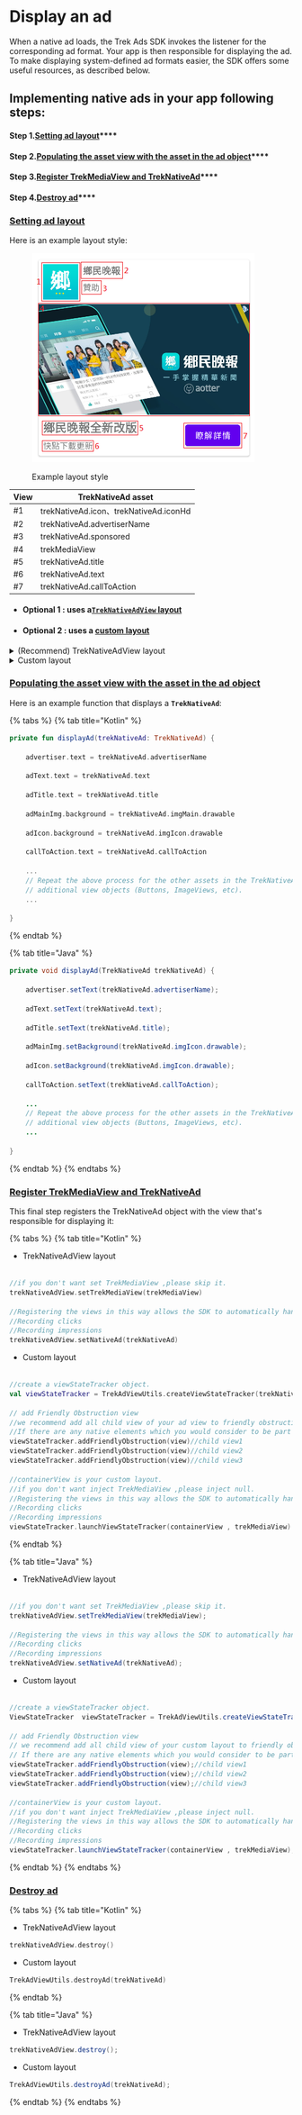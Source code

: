 # Display an ad

When a native ad loads, the Trek Ads SDK invokes the listener for the corresponding ad format. Your app is then responsible for displaying the ad. To make displaying system-defined ad formats easier, the SDK offers some useful resources, as described below.

## Implementing native ads in your app following steps:

#### Step 1.[**Setting ad layout**](display-an-ad.md#setting-ad-layout)****

#### Step 2.[**Populating the asset view with the asset in the ad object**](display-an-ad.md#populating-the-asset-view-with-the-asset-in-the-ad-object)****

#### Step 3.[**Register TrekMediaView and TrekNativeAd**](display-an-ad.md#register-trekmediaview-and-treknativead)****

#### Step 4.[**Destroy ad**](display-an-ad.md#destroy-ad)****

### ****[**Setting ad layout**](display-an-ad.md#step-1.setting-ad-layout)****

Here is an example layout style:

<figure><img src="../../../../.gitbook/assets/example.png" alt=""><figcaption><p>Example layout style</p></figcaption></figure>

| View | TrekNativeAd asset                    |
| ---- | ------------------------------------- |
| #1   | trekNativeAd.icon、trekNativeAd.iconHd |
| #2   | trekNativeAd.advertiserName           |
| #3   | trekNativeAd.sponsored                |
| #4   | trekMediaView                         |
| #5   | trekNativeAd.title                    |
| #6   | trekNativeAd.text                     |
| #7   | trekNativeAd.callToAction             |

* #### Optional 1 :  uses a[**`TrekNativeAdView`** layout](display-an-ad.md#recommend-treknativeadview-layout)
* #### **O**ptional 2 : uses a [custom layout](display-an-ad.md#custom-layout)

<details>

<summary><a href="display-an-ad.md#treknativeadview-class"> </a>(Recommend) TrekNativeAdView layout </summary>

```xml
<com.aotter.net.trek.ads.TrekNativeAdView
    xmlns:android="http://schemas.android.com/apk/res/android"
    xmlns:app="http://schemas.android.com/apk/res-auto"
    android:id="@+id/trekNativeAdView"
    android:layout_width="match_parent"
    android:layout_height="wrap_content">

    <TextView
        android:id="@+id/advertiser"/>
        
    <TextView
        android:id="@+id/adTitle"/>

    <TextView
        android:id="@+id/adText"/>

    <ImageView
        android:id="@+id/adMainImg" />
        
    <ImageView
        android:id="@+id/adIcon" />
        
  // Other assets such as sponsor or media view, call to action, etc follow.

</com.aotter.net.trek.ads.TrekNativeAdView>
```

</details>

<details>

<summary>Custom layout</summary>

```xml
<androidx.constraintlayout.widget.ConstraintLayout
    xmlns:android="http://schemas.android.com/apk/res/android"
    xmlns:app="http://schemas.android.com/apk/res-auto"
    android:id="@+id/trekNativeAdView"
    android:layout_width="match_parent"
    android:layout_height="wrap_content">

    <TextView
        android:id="@+id/advertiser"/>
        
    <TextView
        android:id="@+id/adTitle"/>

    <TextView
        android:id="@+id/adText"/>

    <ImageView
        android:id="@+id/adMainImg" />
        
    <ImageView
        android:id="@+id/adIcon" />
        
  // Other assets such as sponsor or media view, call to action, etc follow.

</androidx.constraintlayout.widget.ConstraintLayout>
```

</details>

### ****[**Populating the asset view with the asset in the ad object**](display-an-ad.md#step-2.populating-the-asset-view-with-the-asset-in-the-ad-object)****

Here is an example function that displays a **`TrekNativeAd`**:

{% tabs %}
{% tab title="Kotlin" %}
```kotlin
private fun displayAd(trekNativeAd: TrekNativeAd) {

    advertiser.text = trekNativeAd.advertiserName

    adText.text = trekNativeAd.text

    adTitle.text = trekNativeAd.title
    
    adMainImg.background = trekNativeAd.imgMain.drawable
    
    adIcon.background = trekNativeAd.imgIcon.drawable
    
    callToAction.text = trekNativeAd.callToAction

    ...
    // Repeat the above process for the other assets in the TrekNativeAd using
    // additional view objects (Buttons, ImageViews, etc).
    ...

}
```
{% endtab %}

{% tab title="Java" %}
```java
private void displayAd(TrekNativeAd trekNativeAd) {

    advertiser.setText(trekNativeAd.advertiserName);

    adText.setText(trekNativeAd.text);

    adTitle.setText(trekNativeAd.title);
    
    adMainImg.setBackground(trekNativeAd.imgIcon.drawable);
    
    adIcon.setBackground(trekNativeAd.imgIcon.drawable);
    
    callToAction.setText(trekNativeAd.callToAction);
    
    ...
    // Repeat the above process for the other assets in the TrekNativeAd using
    // additional view objects (Buttons, ImageViews, etc).
    ...

}
```
{% endtab %}
{% endtabs %}

### [Register TrekMediaView and TrekNativeAd](display-an-ad.md#step-3.register-trekmediaview-and-treknativead)

This final step registers the TrekNativeAd object with the view that's responsible for displaying it:

{% tabs %}
{% tab title="Kotlin" %}
* TrekNativeAdView layout

```kotlin

//if you don't want set TrekMediaView ,please skip it.
trekNativeAdView.setTrekMediaView(trekMediaView)

//Registering the views in this way allows the SDK to automatically handle tasks such as:
//Recording clicks
//Recording impressions
trekNativeAdView.setNativeAd(trekNativeAd)

```

* Custom layout

```kotlin

//create a viewStateTracker object.
val viewStateTracker = TrekAdViewUtils.createViewStateTracker(trekNativeAd)

// add Friendly Obstruction view
//we recommend add all child view of your ad view to friendly obstruction method,it can increase impression rate.
//If there are any native elements which you would consider to be part of the ad, such as a close button, some logo text, or another decoration, you should register them as friendly obstructions to prevent them from counting towards coverage of the ad. This applies to any ancestor or peer views in the view hierarchy (all sub-views of the adView will be automatically treated as part of the ad)
viewStateTracker.addFriendlyObstruction(view)//child view1
viewStateTracker.addFriendlyObstruction(view)//child view2
viewStateTracker.addFriendlyObstruction(view)//child view3

//containerView is your custom layout.
//if you don't want inject TrekMediaView ,please inject null.
//Registering the views in this way allows the SDK to automatically handle tasks such as:
//Recording clicks
//Recording impressions
viewStateTracker.launchViewStateTracker(containerView , trekMediaView)
```
{% endtab %}

{% tab title="Java" %}
* TrekNativeAdView layout

```java

//if you don't want set TrekMediaView ,please skip it.
trekNativeAdView.setTrekMediaView(trekMediaView);

//Registering the views in this way allows the SDK to automatically handle tasks such as:
//Recording clicks
//Recording impressions
trekNativeAdView.setNativeAd(trekNativeAd);

```

* Custom layout

```java

//create a viewStateTracker object.
ViewStateTracker  viewStateTracker = TrekAdViewUtils.createViewStateTracker(trekNativeAd);

// add Friendly Obstruction view
// we recommend add all child view of your custom layout to friendly obstruction method,it can increase impression rate.
// If there are any native elements which you would consider to be part of the ad, such as a close button, some logo text, or another decoration, you should register them as friendly obstructions to prevent them from counting towards coverage of the ad. This applies to any ancestor or peer views in the view hierarchy (all sub-views of the adView will be automatically treated as part of the ad)
viewStateTracker.addFriendlyObstruction(view);//child view1
viewStateTracker.addFriendlyObstruction(view);//child view2
viewStateTracker.addFriendlyObstruction(view);//child view3

//containerView is your custom layout.
//if you don't want inject TrekMediaView ,please inject null.
//Registering the views in this way allows the SDK to automatically handle tasks such as:
//Recording clicks
//Recording impressions
viewStateTracker.launchViewStateTracker(containerView , trekMediaView);
```
{% endtab %}
{% endtabs %}

### [Destroy ad](display-an-ad.md#step-4.destroy-ad)

{% tabs %}
{% tab title="Kotlin" %}
* TrekNativeAdView layout

```kotlin
trekNativeAdView.destroy()
```

* Custom layout

```kotlin
TrekAdViewUtils.destroyAd(trekNativeAd)
```
{% endtab %}

{% tab title="Java" %}
* TrekNativeAdView layout

```java
trekNativeAdView.destroy();
```

* Custom layout

```java
TrekAdViewUtils.destroyAd(trekNativeAd);
```
{% endtab %}
{% endtabs %}
